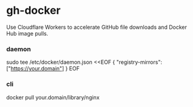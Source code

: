 # gh-docker
Use Cloudflare Workers to accelerate GitHub file downloads and Docker Hub image pulls.


### daemon
sudo tee /etc/docker/daemon.json <<EOF
{
    "registry-mirrors": ["https://your.domain"]
}
EOF


### cli
docker pull your.domain/library/nginx
